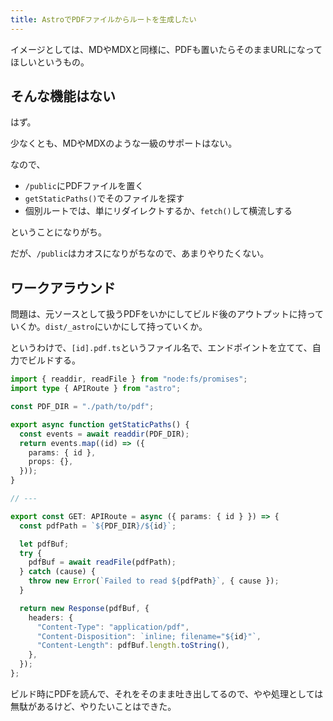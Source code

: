 ```yaml
---
title: AstroでPDFファイルからルートを生成したい
---
```


イメージとしては、MDやMDXと同様に、PDFも置いたらそのままURLになってほしいというもの。

## そんな機能はない

はず。

少なくとも、MDやMDXのような一級のサポートはない。

なので、

- `/public`にPDFファイルを置く
- `getStaticPaths()`でそのファイルを探す
- 個別ルートでは、単にリダイレクトするか、`fetch()`して横流しする

ということになりがち。

だが、`/public`はカオスになりがちなので、あまりやりたくない。

## ワークアラウンド

問題は、元ソースとして扱うPDFをいかにしてビルド後のアウトプットに持っていくか。`dist/_astro`にいかにして持っていくか。

というわけで、`[id].pdf.ts`というファイル名で、エンドポイントを立てて、自力でビルドする。

```ts
import { readdir, readFile } from "node:fs/promises";
import type { APIRoute } from "astro";

const PDF_DIR = "./path/to/pdf";

export async function getStaticPaths() {
  const events = await readdir(PDF_DIR);
  return events.map((id) => ({
    params: { id },
    props: {},
  }));
}

// ---

export const GET: APIRoute = async ({ params: { id } }) => {
  const pdfPath = `${PDF_DIR}/${id}`;

  let pdfBuf;
  try {
    pdfBuf = await readFile(pdfPath);
  } catch (cause) {
    throw new Error(`Failed to read ${pdfPath}`, { cause });
  }

  return new Response(pdfBuf, {
    headers: {
      "Content-Type": "application/pdf",
      "Content-Disposition": `inline; filename="${id}"`,
      "Content-Length": pdfBuf.length.toString(),
    },
  });
};
```

ビルド時にPDFを読んで、それをそのまま吐き出してるので、やや処理としては無駄があるけど、やりたいことはできた。

